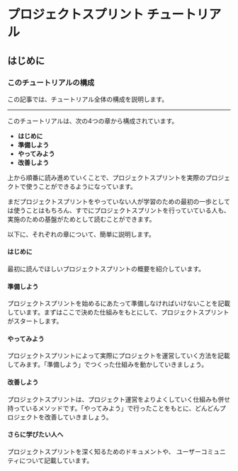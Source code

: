 # プロジェクトスプリント チュートリアル

## はじめに

### このチュートリアルの構成

この記事では、チュートリアル全体の構成を説明します。

---

このチュートリアルは、次の4つの章から構成されています。

- **はじめに**
- **準備しよう**
- **やってみよう**
- **改善しよう**

上から順番に読み進めていくことで、プロジェクトスプリントを実際のプロジェクトで使うことができるようになっています。

まだプロジェクトスプリントをやっていない人が学習のための最初の一歩としては使うことはもちろん、すでにプロジェクトスプリントを行っていている人も、実施のための基盤がためとして読むことができます。

以下に、それぞれの章について、簡単に説明します。

#### はじめに
最初に読んでほしいプロジェクトスプリントの概要を紹介しています。

#### 準備しよう
プロジェクトスプリントを始めるにあたって準備しなければいけないことを記載しています。まずはここで決めた仕組みをもとにして、プロジェクトスプリントがスタートします。

#### やってみよう
プロジェクトスプリントによって実際にプロジェクトを運営していく方法を記載してみます。「準備しよう」でつくった仕組みを動かしていきましょう。

#### 改善しよう
プロジェクトスプリントは、プロジェクト運営をよりよくしていく仕組みも併せ持っているメソッドです。「やってみよう」で行ったことをもとに、どんどんプロジェクトを改善していきましょう。

#### さらに学びたい人へ
プロジェクトスプリントを深く知るためのドキュメントや、 ユーザーコミュニティについて記載しています。
